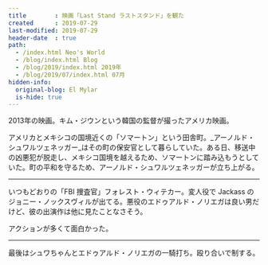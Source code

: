 ```yaml
---
title        : 映画「Last Stand ラストスタンド」を観た
created      : 2019-07-29
last-modified: 2019-07-29
header-date  : true
path:
  - /index.html Neo's World
  - /blog/index.html Blog
  - /blog/2019/index.html 2019年
  - /blog/2019/07/index.html 07月
hidden-info:
  original-blog: El Mylar
  is-hide: true
---
```


2013年の映画。キム・ジウンという韓国の監督が撮ったアメリカ映画。

アメリカとメキシコの国境近くの「ソマートン」という田舎町。_アーノルド・シュワルツェネッガー_はその町の保安官として暮らしていた。ある日、移送中の凶悪犯が脱走し、メキシコ国境を越えるため、ソマートンに踏み込もうとしていた。町の平和を守るため、アーノルド・シュワルツェネッガーが立ち上がる。

---

いつもどおりの「FBI 捜査官」フォレスト・ウィテカー。変人役で Jackass のジョニー・ノックスヴィルが出てる。悪役のエドゥアルド・ノリエガは良い男だけど、彼の出演作は他に見たことなさそう。

アクションが多くて面白かった。

---

最後はシュワちゃんとエドゥアルド・ノリエガの一騎打ち。殴り合いで制する。
